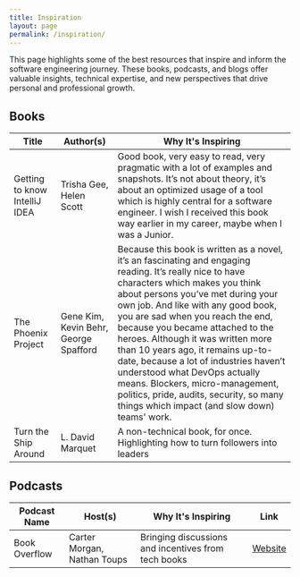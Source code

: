 ```yaml
---
title: Inspiration
layout: page
permalink: /inspiration/
---
```


This page highlights some of the best resources that inspire and inform the software engineering journey. These books,
podcasts, and blogs offer valuable insights, technical expertise, and new perspectives that drive personal and
professional growth.

## <i class="fas fa-book"></i> Books

| **Title**                     | **Author(s)**                         | **Why It's Inspiring**                                                                                                                                                                                                                                                                                                                                                                                                                                                                                                                                                            |
|-------------------------------|---------------------------------------|-----------------------------------------------------------------------------------------------------------------------------------------------------------------------------------------------------------------------------------------------------------------------------------------------------------------------------------------------------------------------------------------------------------------------------------------------------------------------------------------------------------------------------------------------------------------------------------|
| Getting to know IntelliJ IDEA | Trisha Gee, Helen Scott               | Good book, very easy to read, very pragmatic with a lot of examples and snapshots. It’s not about theory, it’s about an optimized usage of a tool which is highly central for a software engineer. I wish I received this book way earlier in my career, maybe when I was a Junior.                                                                                                                                                                                                                                                                                               |
| The Phoenix Project           | Gene Kim, Kevin Behr, George Spafford | Because this book is written as a novel, it’s an fascinating and engaging reading. It’s really nice to have characters which makes you think about persons you’ve met during your own job. And like with any good book, you are sad when you reach the end, because you became attached to the heroes. Although it was written more than 10 years ago, it remains up-to-date, because a lot of industries haven’t understood what DevOps actually means. Blockers, micro-management, politics, pride, audits, security, so many things which impact (and slow down) teams' work.  |
| Turn the Ship Around          | L. David Marquet                      | A non-technical book, for once. Highlighting how to turn followers into leaders                                                                                                                                                                                                                                                                                                                                                                                                                                                                                                   |

## <i class="fas fa-podcast"></i> Podcasts

| **Podcast Name** | **Host(s)**                 | **Why It's Inspiring**                              | **Link**                                |
|------------------|-----------------------------|-----------------------------------------------------|-----------------------------------------|
| Book Overflow    | Carter Morgan, Nathan Toups | Bringing discussions and incentives from tech books | [Website](https://www.bookoverflow.io/) |
